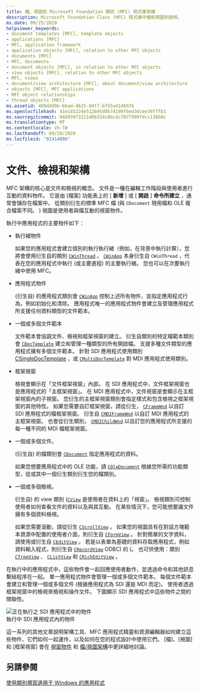 ```yaml
---
title: 檔、視圖和 Microsoft Foundation 類別 (MFC) 程式庫架構
description: Microsoft Foundation Class (MFC) 程式庫中檔和視圖的說明。
ms.date: 09/25/2020
helpviewer_keywords:
- document templates [MFC], template objects
- applications [MFC]
- MFC, application framework
- application objects [MFC], relation to other MFC objects
- documents [MFC]
- MFC, documents
- document objects [MFC], in relation to other MFC objects
- view objects [MFC], relation to other MFC objects
- MFC, views
- document/view architecture [MFC], about document/view architecture
- objects [MFC], MFC applications
- MFC object relationships
- thread objects [MFC]
ms.assetid: 409ddd9b-66ad-4625-84f7-bf55a41d697b
ms.openlocfilehash: 41e145224e512b95d8674109f6ed3dcee39fffb1
ms.sourcegitcommit: 94893973211d0b254c8bcdcf0779997dcc136b0c
ms.translationtype: MT
ms.contentlocale: zh-TW
ms.lasthandoff: 09/28/2020
ms.locfileid: "91414096"
---
```

# <a name="documents-views-and-the-framework"></a>文件、檢視和架構

MFC 架構的核心是文件和檢視的概念。 文件是一種在編輯工作階段與使用者進行互動的資料物件。 它是由 [檔案] 功能表上的 [ **新增** ] 或 [ **開啟** ] **命令所建立** ，通常會儲存在檔案中。 從類別衍生的標準 MFC 檔 (與 `CDocument` 現用檔和 OLE 複合檔案不同。 ) 視圖是使用者與檔互動的視窗物件。

執行中應用程式的主要物件如下：

- 執行緒物件

   如果您的應用程式會建立個別的執行執行緒（例如，在背景中執行計算），您將會使用衍生自的類別 [`CWinThread`](reference/cwinthread-class.md) 。 [`CWinApp`](reference/cwinapp-class.md) 本身衍生自 `CWinThread` ，代表在您的應用程式中執行 (或主要進程) 的主要執行緒。 您也可以在次要執行緒中使用 MFC。

- 應用程式物件

    (衍生自) 的應用程式類別會 [`CWinApp`](reference/cwinapp-class.md) 控制上述所有物件，並指定應用程式行為，例如初始化和清除。 應用程式唯一的應用程式物件會建立及管理應用程式所支援任何資料類型的文件範本。

- 一個或多個文件範本

   文件範本會協調文件、檢視和框架視窗的建立。 衍生自類別的特定檔範本類別會 [`CDocTemplate`](reference/cdoctemplate-class.md) 建立和管理一種類型的所有開啟檔。 支援多種文件類型的應用程式擁有多個文件範本。 針對 SDI 應用程式使用類別 [CSingleDocTemplate](reference/csingledoctemplate-class.md) ，或 [`CMultiDocTemplate`](reference/cmultidoctemplate-class.md) 對 MDI 應用程式使用類別。

- 框架視窗

   檢視會顯示在「文件框架視窗」內部。 在 SDI 應用程式中，文件框架視窗也是應用程式的「主框架視窗」。 在 MDI 應用程式中，文件視窗是會顯示在主框架視窗內的子視窗。 您衍生的主框架視窗類別會指定樣式和包含檢視之框架視窗的其他特性。 如果您需要自訂框架視窗，請從衍生， [`CFrameWnd`](reference/cframewnd-class.md) 以自訂 SDI 應用程式的檔框架視窗。 衍生自 [`CMDIFrameWnd`](reference/cmdiframewnd-class.md) 以自訂 MDI 應用程式的主框架視窗。 也會從衍生類別， [`CMDIChildWnd`](reference/cmdichildwnd-class.md) 以自訂您的應用程式所支援的每一種不同的 MDI 檔框架視窗。

- 一個或多個文件。

    (衍生自) 的檔類別會 [`CDocument`](reference/cdocument-class.md) 指定應用程式的資料。

   如果您想要應用程式中的 OLE 功能，請 [`COleDocument`](reference/coledocument-class.md) 根據您所需的功能類型，從或其中一個衍生類別衍生您的檔類別。

- 一個或多個檢視。

   衍生自) 的 view 類別 ([`CView`](reference/cview-class.md) 是使用者在資料上的「視窗」。 檢視類別可控制使用者如何查看文件的資料以及與其互動。 在某些情況下，您可能想要讓文件擁有多個資料檢視。

   如果您需要滾動，請從衍生 [`CScrollView`](reference/cscrollview-class.md) 。 如果您的視圖具有在對話方塊範本資源中配置的使用者介面，則衍生自 [`CFormView`](reference/cformview-class.md) 。 針對簡單的文字資料，請使用或衍生自 [`CEditView`](reference/ceditview-class.md) 。 若是以表單為基礎的資料存取應用程式，例如資料輸入程式，則衍生自 [`CRecordView`](reference/crecordview-class.md) ODBC) 的 (。 也可供使用：類別 [`CTreeView`](reference/ctreeview-class.md) 、 [`CListView`](reference/clistview-class.md) 和 [`CRichEditView`](reference/cricheditview-class.md) 。

在執行中的應用程式中，這些物件會一起回應使用者動作，並透過命令和其他訊息繫結程序在一起。 單一應用程式物件會管理一個或多個文件範本。 每個文件範本會建立和管理一個或多個文件 (根據應用程式為 SDI 還是 MDI 而定)。 使用者透過框架視窗中的檢視來檢視和操作文件。 下圖顯示 SDI 應用程式中這些物件之間的關聯性。

![正在執行之 SDI 應用程式中的物件](../mfc/media/vc386v1.gif "執行中 SDI 應用程式內的物件")\
執行中 SDI 應用程式內的物件

這一系列的其他文章說明架構工具、MFC 應用程式精靈和資源編輯器如何建立這些物件、它們如何一起運作，以及如何在您的程式設計中使用它們。 [檔]、[視圖] 和 [框架視窗] 會在 [視窗物件](window-objects.md) 和 [檔/視圖架構](document-view-architecture.md)中更詳細地討論。

## <a name="see-also"></a>另請參閱

[使用類別撰寫適用于 Windows 的應用程式](using-the-classes-to-write-applications-for-windows.md)
